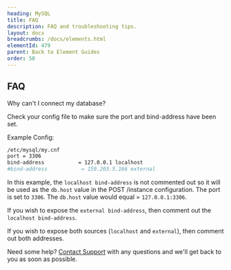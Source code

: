 ```yaml
---
heading: MySQL
title: FAQ
description: FAQ and troubleshooting tips.
layout: docs
breadcrumbs: /docs/elements.html
elementId: 479
parent: Back to Element Guides
order: 50
---
```


## FAQ

Why can't I connect my database?

Check your config file to make sure the port and bind-address have been set.

Example Config:

```bash
/etc/mysql/my.cnf
port = 3306
bind-address           = 127.0.0.1 localhost
#bind-address           = 159.203.5.166 external
```

In this example, the `localhost bind-address` is not commented out so it will be used as the `db.host` value in the POST /instance configuration.
The port is set to `3306`.  The `db.host` value would equal = `127.0.0.1:3306`.

If you wish to expose the `external bind-address`, then comment out the `localhost bind-address`.

If you wish to expose both sources (`localhost` and `external`), then comment out both addresses.

Need some help? [Contact Support](mailto:support@cloud-elements.com) with any questions and we'll get back to you as soon as possible.
